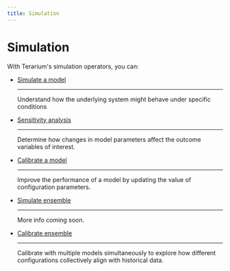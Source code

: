 ```yaml
---
title: Simulation
---
```


# Simulation

With Terarium's simulation operators, you can:

<div class="grid cards" markdown>

-   [Simulate a model](simulate-model.md)

    ---

    Understand how the underlying system might behave under specific conditions

-   [Sensitivity analysis](sensitivity-analysis.md)

    ---

    Determine how changes in model parameters affect the outcome variables of interest.


-   [Calibrate a model](calibrate-model.md)

    ---

    Improve the performance of a model by updating the value of configuration parameters.

-   [Simulate ensemble](simulate-ensemble.md)

    ---

    More info coming soon.

-   [Calibrate ensemble](calibrate-ensemble.md)

    ---

    Calibrate with multiple models simultaneously to explore how different configurations collectively align with historical data.

</div>